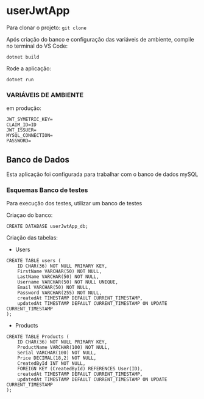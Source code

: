 # userJwtApp

Para clonar o projeto:
```git clone```

Após criação do banco e configuração das variáveis de ambiente, compile no terminal do VS Code:

```dotnet build```

Rode a aplicação:

```dotnet run```

### VARIÁVEIS DE AMBIENTE

em produção:

```
JWT_SYMETRIC_KEY=
CLAIM_ID=ID
JWT_ISSUER=
MYSQL_CONNECTION=
PASSWORD=
```

## Banco de Dados

Esta aplicação foi configurada para trabalhar com o banco de dados mySQL

### Esquemas Banco de testes

Para execução dos testes, utilizar um banco de testes

Criaçao do banco:
```
CREATE DATABASE userJwtApp_db;
```
Criação das tabelas:
- Users
```
CREATE TABLE users (
    ID CHAR(36) NOT NULL PRIMARY KEY,
    FirstName VARCHAR(50) NOT NULL,
    LastName VARCHAR(50) NOT NULL,
    Username VARCHAR(50) NOT NULL UNIQUE,
    Email VARCHAR(50) NOT NULL,
    Password VARCHAR(255) NOT NULL,
    createdAt TIMESTAMP DEFAULT CURRENT_TIMESTAMP,
    updatedAt TIMESTAMP DEFAULT CURRENT_TIMESTAMP ON UPDATE CURRENT_TIMESTAMP
);
```
- Products
```
CREATE TABLE Products (
    ID CHAR(36) NOT NULL PRIMARY KEY,
    ProductName VARCHAR(100) NOT NULL,
    Serial VARCHAR(100) NOT NULL,
    Price DECIMAL(18,2) NOT NULL,
    CreatedById INT NOT NULL,
    FOREIGN KEY (CreatedById) REFERENCES User(ID),
    createdAt TIMESTAMP DEFAULT CURRENT_TIMESTAMP,
    updatedAt TIMESTAMP DEFAULT CURRENT_TIMESTAMP ON UPDATE CURRENT_TIMESTAMP
);
```

